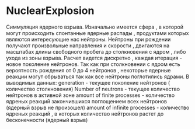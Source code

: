 # NuclearExplosion
Симмуляция ядерного взрыва.
Изначально имеется сфера , в которой могут происходить спонтанные ядерные распады , продуктами которых являются интересующие нас нейтроны.
Нейтроны при рождении получают произвольные направления и скорости , двигаются на масштабах длины свободного пробега до столкновения с ядром , либо ухода из зоны взрыва. Расчет видется дискретно , каждая итерация - новое поколение нейтронов.
Так как при столкновении с ядром есть вероятность рождения от 0 до 4 нейтронов , некоторые ядерные реакции могут обрываться так как все нейтроны поглотились ядрами.
В выводимых данных:
generation - текущее поколение нейтронов ( количество столкновения)
Number of neutrons - текущее количество нейтронов в активной зоне
amount of finite processes - количество ядреных реакций закончившихся поглощением всех нейтронов (ядерный взрыв не произошел)
amount of infinite processes - количество ядреных реакций , в которых количество нейтронов растет до бесконечности (ядерный взрыв)
